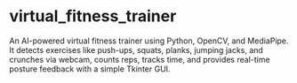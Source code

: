 # virtual_fitness_trainer
An AI-powered virtual fitness trainer using Python, OpenCV, and MediaPipe. It detects exercises like push-ups, squats, planks, jumping jacks, and crunches via webcam, counts reps, tracks time, and provides real-time posture feedback with a simple Tkinter GUI.
